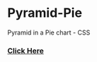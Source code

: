 Pyramid-Pie
===========

Pyramid in a Pie chart - CSS


### [Click Here](http://bharathraja-labs.github.io/pyramid-pie)
